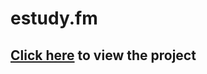 # estudy.fm
## [Click here](https://vladislavdegtyarenko.github.io/estudy.fm/html/dist/index.html) to view the project
